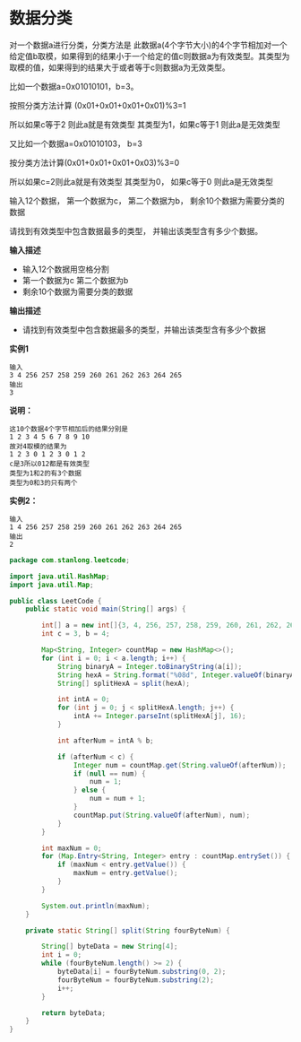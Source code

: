 # 数据分类

对一个数据a进行分类，分类方法是 此数据a(4个字节大小)的4个字节相加对一个给定值b取模，如果得到的结果小于一个给定的值c则数据a为有效类型。其类型为取模的值，如果得到的结果大于或者等于c则数据a为无效类型。

比如一个数据a=0x01010101，b=3。

按照分类方法计算  (0x01+0x01+0x01+0x01)%3=1

所以如果c等于2 则此a就是有效类型  其类型为1，如果c等于1 则此a是无效类型

 又比如一个数据a=0x01010103， b=3

 按分类方法计算(0x01+0x01+0x01+0x03)%3=0

 所以如果c=2则此a就是有效类型  其类型为0， 如果c等于0 则此a是无效类型

 输入12个数据，  第一个数据为c，  第二个数据为b， 剩余10个数据为需要分类的数据

 请找到有效类型中包含数据最多的类型， 并输出该类型含有多少个数据。

 **输入描述**

- 输入12个数据用空格分割
-  第一个数据为c  第二个数据为b
-  剩余10个数据为需要分类的数据

 **输出描述**

- 请找到有效类型中包含数据最多的类型，并输出该类型含有多少个数据

 **实例1**

```
输入
3 4 256 257 258 259 260 261 262 263 264 265
输出
3
```

**说明：**

```
这10个数据4个字节相加后的结果分别是
1 2 3 4 5 6 7 8 9 10
故对4取模的结果为
1 2 3 0 1 2 3 0 1 2
c是3所以012都是有效类型
类型为1和2的有3个数据
类型为0和3的只有两个
```

**实例2：**

```
输入
1 4 256 257 258 259 260 261 262 263 264 265
输出
2
```

```java
package com.stanlong.leetcode;

import java.util.HashMap;
import java.util.Map;

public class LeetCode {
    public static void main(String[] args) {

        int[] a = new int[]{3, 4, 256, 257, 258, 259, 260, 261, 262, 263, 264, 265};
        int c = 3, b = 4;

        Map<String, Integer> countMap = new HashMap<>();
        for (int i = 0; i < a.length; i++) {
            String binaryA = Integer.toBinaryString(a[i]);
            String hexA = String.format("%08d", Integer.valueOf(binaryA));
            String[] splitHexA = split(hexA);

            int intA = 0;
            for (int j = 0; j < splitHexA.length; j++) {
                intA += Integer.parseInt(splitHexA[j], 16);
            }

            int afterNum = intA % b;

            if (afterNum < c) {
                Integer num = countMap.get(String.valueOf(afterNum));
                if (null == num) {
                    num = 1;
                } else {
                    num = num + 1;
                }
                countMap.put(String.valueOf(afterNum), num);
            }
        }

        int maxNum = 0;
        for (Map.Entry<String, Integer> entry : countMap.entrySet()) {
            if (maxNum < entry.getValue()) {
                maxNum = entry.getValue();
            }
        }

        System.out.println(maxNum);
    }

    private static String[] split(String fourByteNum) {

        String[] byteData = new String[4];
        int i = 0;
        while (fourByteNum.length() >= 2) {
            byteData[i] = fourByteNum.substring(0, 2);
            fourByteNum = fourByteNum.substring(2);
            i++;
        }

        return byteData;
    }
}
```

